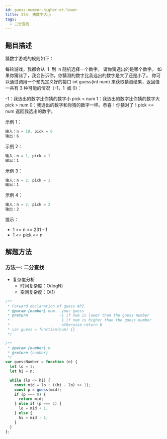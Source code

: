 ```yaml
---
id: guess-number-higher-or-lower
title: 374. 猜数字大小
tags:
  - 二分查找
---
```


## 题目描述

猜数字游戏的规则如下：

每轮游戏，我都会从  1  到  n 随机选择一个数字。 请你猜选出的是哪个数字。
如果你猜错了，我会告诉你，你猜测的数字比我选出的数字是大了还是小了。
你可以通过调用一个预先定义好的接口 int guess(int num) 来获取猜测结果，返回值一共有 3 种可能的情况（-1，1  或 0）：

-1：我选出的数字比你猜的数字小 pick < num
1：我选出的数字比你猜的数字大 pick > num
0：我选出的数字和你猜的数字一样。恭喜！你猜对了！pick == num
返回我选出的数字。

示例 1：

```js
输入：n = 10, pick = 6
输出：6
```

示例 2：

```js
输入：n = 1, pick = 1
输出：1
```

示例 3：

```js
输入：n = 2, pick = 1
输出：1
```

示例 4：

```js
输入：n = 2, pick = 2
输出：2
```

提示：

- 1 <= n <= 231 - 1
- 1 <= pick <= n

## 解题方法

### 方法一: 二分查找

- 复杂度分析
  - 时间复杂度：O(logN)
  - 空间复杂度：O(1)

```js
/** 
 * Forward declaration of guess API.
 * @param {number} num   your guess
 * @return              -1 if num is lower than the guess number
 *                       1 if num is higher than the guess number
 *                       otherwise return 0
 * var guess = function(num) {}
 */

/**
 * @param {number} n
 * @return {number}
 */
var guessNumber = function (n) {
  let lo = 1;
  let hi = n;

  while (lo <= hi) {
    const mid = lo + ((hi - lo) >> 1);
    const p = guess(mid);
    if (p === 0) {
      return mid;
    } else if (p === 1) {
      lo = mid + 1;
    } else {
      hi = mid - 1;
    }
  }
};
```
